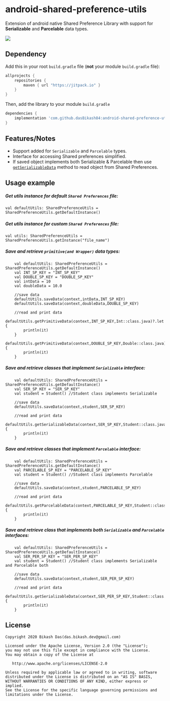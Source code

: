 # android-shared-preference-utils

Extension of android native Shared Preference Library with support for <strong>Serializable</strong> and <strong>Parcelable</strong> data types.

[![](https://jitpack.io/v/dasBikash84/android-shared-preference-utils.svg)](https://jitpack.io/#dasBikash84/android-shared-preference-utils)

## Dependency

Add this in your root `build.gradle` file (**not** your module `build.gradle` file):

```gradle
allprojects {
	repositories {
        maven { url "https://jitpack.io" }
    }
}
```

Then, add the library to your module `build.gradle`
```gradle
dependencies {
    implementation 'com.github.dasBikash84:android-shared-preference-utils:latest.release.here'
}
```

## Features/Notes
- Support added for `Serializable` and `Parcelable` types.
- Interface for accessing Shared preferences simplified.
- If saved object implements both Serializable & Parcelable then use [`getSerializableData`](https://github.com/dasBikash84/android-shared-preference-utils/blob/master/android-shared-preference-utils/src/main/java/com/dasbikash/android_shared_preference_utils/SharedPreferenceUtils.kt) method to read object from Shared Preferences.

## Usage example

##### Get utils instance for default `Shared Preferences` file:
```
val defaultUtils: SharedPreferenceUtils = SharedPreferenceUtils.getDefaultInstance()
```
##### Get utils instance for custom `Shared Preferences` file:
```
val utils: SharedPreferenceUtils = SharedPreferenceUtils.getInstance("file_name")
```
##### Save and retrieve `primitive(and Wrapper)` data types:
```
    val defaultUtils: SharedPreferenceUtils = SharedPreferenceUtils.getDefaultInstance()
    val INT_SP_KEY = "INT_SP_KEY"
    val DOUBLE_SP_KEY = "DOUBLE_SP_KEY"
    val intData = 10
    val doubleData = 10.0
    
    //save data
    defaultUtils.saveData(context,intData,INT_SP_KEY)
    defaultUtils.saveData(context,doubleData,DOUBLE_SP_KEY)
    
    //read and print data
    defaultUtils.getPrimitiveData(context,INT_SP_KEY,Int::class.java)?.let {
        println(it)
    }
    defaultUtils.getPrimitiveData(context,DOUBLE_SP_KEY,Double::class.java)?.let {
        println(it)
    }
```

##### Save and retrieve classes that implement `Serializable` interface:

```
    val defaultUtils: SharedPreferenceUtils = SharedPreferenceUtils.getDefaultInstance()
    val SER_SP_KEY = "SER_SP_KEY"
    val student = Student() //Student class implements Serializable

    //save data
    defaultUtils.saveData(context,student,SER_SP_KEY)

    //read and print data
    defaultUtils.getSerializableData(context,SER_SP_KEY,Student::class.java)?.let {
        println(it)
    }
```
##### Save and retrieve classes that implement `Parcelable` interface:

```
    val defaultUtils: SharedPreferenceUtils = SharedPreferenceUtils.getDefaultInstance()
    val PARCELABLE_SP_KEY = "PARCELABLE_SP_KEY"
    val student = Student() //Student class implements Parcelable

    //save data
    defaultUtils.saveData(context,student,PARCELABLE_SP_KEY)

    //read and print data
    defaultUtils.getParcelableData(context,PARCELABLE_SP_KEY,Student::class.java)?.let {
        println(it)
    }
```


##### Save and retrieve class that implements both `Serializable` and `Parcelable` interfaces:

```
    val defaultUtils: SharedPreferenceUtils = SharedPreferenceUtils.getDefaultInstance()
    val SER_PER_SP_KEY = "SER_PER_SP_KEY"
    val student = Student() //Student class implements Serializable and Parcelable both

    //save data
    defaultUtils.saveData(context,student,SER_PER_SP_KEY)

    //read and print data
    defaultUtils.getSerializableData(context,SER_PER_SP_KEY,Student::class.java)?.let {
        println(it)
    }
```
License
--------

    Copyright 2020 Bikash Das(das.bikash.dev@gmail.com)

    Licensed under the Apache License, Version 2.0 (the "License");
    you may not use this file except in compliance with the License.
    You may obtain a copy of the License at

       http://www.apache.org/licenses/LICENSE-2.0

    Unless required by applicable law or agreed to in writing, software
    distributed under the License is distributed on an "AS IS" BASIS,
    WITHOUT WARRANTIES OR CONDITIONS OF ANY KIND, either express or implied.
    See the License for the specific language governing permissions and
    limitations under the License.

